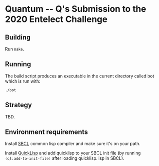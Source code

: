 # Quantum -- Q's Submission to the 2020 Entelect Challenge

## Building
Run `make`.

## Running
The build script produces an executable in the current directory
called bot which is run with:

```
./bot
```

## Strategy
TBD.

## Environment requirements
Install [SBCL](http://www.sbcl.org/platform-table.html) common lisp
compiler and make sure it's on your path.

Install [QuickLisp](https://www.quicklisp.org/beta/#installation) and
add quicklisp to your SBCL init file (by running
`(ql:add-to-init-file)` after loading quicklisp.lisp in SBCL).
